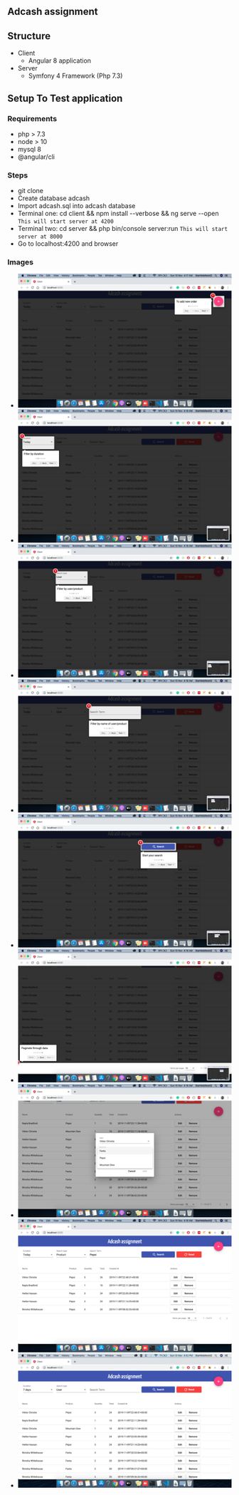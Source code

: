 ## Adcash assignment

## Structure
  - Client
    - Angular 8 application
  - Server
    - Symfony 4 Framework (Php 7.3)


## Setup To Test application

### Requirements
  - php > 7.3
  - node > 10
  - mysql 8
  - @angular/cli

### Steps
  - git clone
  - Create database adcash
  - Import adcash.sql into adcash database
  - Terminal one: cd client && npm install --verbose && ng serve --open `This will start server at 4200`
  - Terminal two: cd server && php bin/console server:run `This will start server at 8000`
  - Go to localhost:4200 and browser

### Images
  - ![Screenshot 1](images/01.png)
  - ![Screenshot 2](./images/02.png)
  - ![Screenshot 3](./images/03.png)
  - ![Screenshot 4](./images/04.png)
  - ![Screenshot 5](./images/05.png)
  - ![Screenshot 6](./images/06.png)
  - ![Screenshot 7](./images/07.png)
  - ![Screenshot 8](./images/08.png)
  - ![Screenshot 9](./images/09.png)    

  
